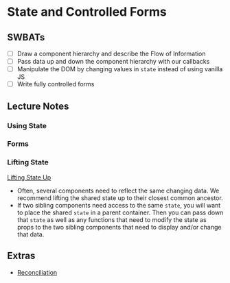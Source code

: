 State and Controlled Forms
======================

## SWBATs
- [ ] Draw a component hierarchy and describe the Flow of Information
- [ ] Pass data up and down the component hierarchy with our callbacks
- [ ] Manipulate the DOM by changing values in `state` instead of using vanilla JS
- [ ] Write fully controlled forms

## Lecture Notes

### Using State

### Forms

### Lifting State

[Lifting State Up](https://reactjs.org/docs/lifting-state-up.html)
- Often, several components need to reflect the same changing data. We recommend lifting the shared state up to their closest common ancestor.
- If two sibling components need access to the same `state`, you will want to place the shared `state` in a parent container. Then you can pass down that `state` as well as any functions that need to modify the state as props to the two sibling components that need to display and/or change that data.

## Extras

- [Reconciliation](https://reactjs.org/docs/reconciliation.html)
